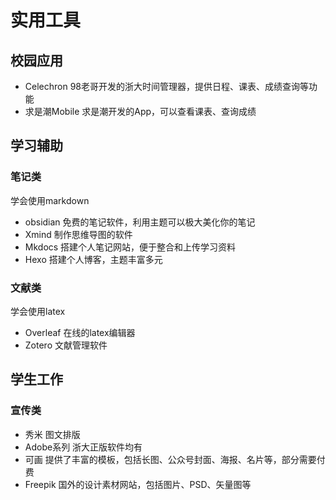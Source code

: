 # 实用工具

## 校园应用

- Celechron 
98老哥开发的浙大时间管理器，提供日程、课表、成绩查询等功能
- 求是潮Mobile
求是潮开发的App，可以查看课表、查询成绩

## 学习辅助

### 笔记类

学会使用markdown

- obsidian
免费的笔记软件，利用主题可以极大美化你的笔记
- Xmind
制作思维导图的软件
- Mkdocs
搭建个人笔记网站，便于整合和上传学习资料
- Hexo
搭建个人博客，主题丰富多元

### 文献类

学会使用latex

- Overleaf
在线的latex编辑器
- Zotero
文献管理软件


## 学生工作

### 宣传类

- 秀米
图文排版
- Adobe系列
浙大正版软件均有
- 可画
提供了丰富的模板，包括长图、公众号封面、海报、名片等，部分需要付费
- Freepik
国外的设计素材网站，包括图片、PSD、矢量图等
